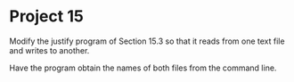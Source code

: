 # Project 15

Modify the justify program of Section 15.3 so that it reads from one text file and writes
to another.

Have the program obtain the names of both files from the command line.
